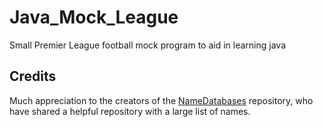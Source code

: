 # Java_Mock_League

Small Premier League football mock program to aid in learning java

## Credits

Much appreciation to the creators of the [NameDatabases](https://github.com/smashew/NameDatabases) repository, who have shared a helpful repository with a large list of names.
